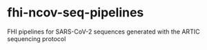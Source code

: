 # fhi-ncov-seq-pipelines
FHI pipelines for SARS-CoV-2 sequences generated with the ARTIC sequencing protocol
